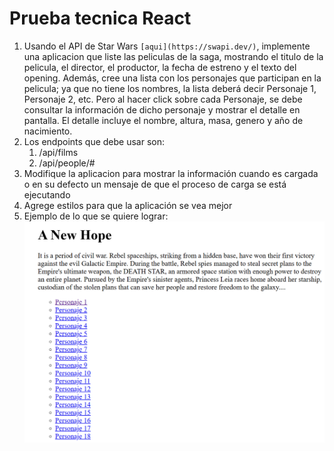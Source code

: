 # Prueba tecnica React

1. Usando el API de Star Wars `[aqui](https://swapi.dev/)`, implemente una aplicacion que liste las peliculas de la saga, mostrando el titulo de la pelicula, el director, el productor, la fecha de estreno y el texto del opening. Además, cree una lista con los personajes que participan en la pelicula; ya que no tiene los nombres, la lista deberá decir Personaje 1, Personaje 2, etc. Pero al hacer click sobre cada Personaje, se debe consultar la información de dicho personaje y mostrar el detalle en pantalla. El detalle incluye el nombre, altura, masa, genero y año de nacimiento.
2. Los endpoints que debe usar son:
   1. /api/films
   2. /api/people/#
3. Modifique la aplicacion para mostrar la información cuando es cargada o en su defecto un mensaje de que el proceso de carga se está ejecutando
4. Agrege estilos para que la aplicación se vea mejor
5. Ejemplo de lo que se quiere lograr: ![resultado ejemplo](./assets/swapi-example.png)
